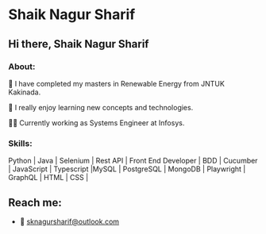 # Shaik Nagur Sharif


## Hi there, Shaik Nagur Sharif

### About:

:telescope: I have completed my masters in Renewable Energy from JNTUK Kakinada.

:telescope: I really enjoy learning new concepts and technologies.

:man_technologist: Currently working as Systems Engineer at Infosys.


### Skills: 

Python | Java | Selenium | Rest API | Front End Developer | BDD | Cucumber | JavaScript | Typescript |MySQL | PostgreSQL | MongoDB | Playwright | GraphQL | HTML | CSS |

## Reach me:
 - 📧 sknagursharif@outlook.com
